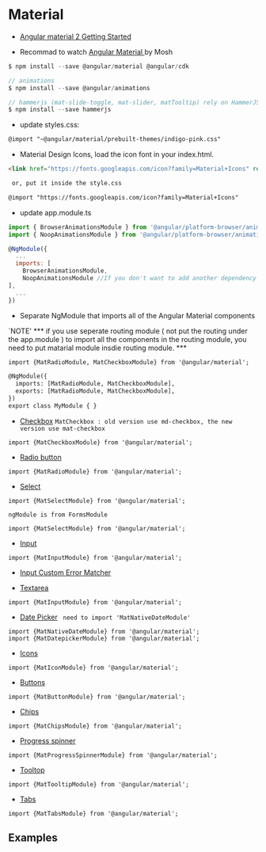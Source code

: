 # Material

- [Angular material 2 Getting Started](https://github.com/angular/material2/blob/master/guides/getting-started.md)

- Recommad to watch [Angular Material ](https://www.youtube.com/watch?v=wPT3K3w6JtU) by Mosh

```javascript
$ npm install --save @angular/material @angular/cdk

// animations
$ npm install --save @angular/animations

// hammerjs (mat-slide-toggle, mat-slider, matTooltip) rely on HammerJS
$ npm install --save hammerjs
```
- update styles.css:
```html
@import "~@angular/material/prebuilt-themes/indigo-pink.css"
```

- Material Design Icons, load the icon font in your index.html.
```html
<link href="https://fonts.googleapis.com/icon?family=Material+Icons" rel="stylesheet">

 or, put it inside the style.css

@import "https://fonts.googleapis.com/icon?family=Material+Icons" 

```
- update app.module.ts
```javascript
import { BrowserAnimationsModule } from '@angular/platform-browser/animations';
import { NoopAnimationsModule } from '@angular/platform-browser/animations';

@NgModule({
  ...
  imports: [
    BrowserAnimationsModule,
    NoopAnimationsModule //If you don't want to add another dependency to your project, you can use the NoopAnimationsModule
],
  ...
})

```

- Separate NgModule that imports all of the Angular Material components

`NOTE' *** if you use seperate routing module ( not put the routing under the app.module ) to import all the components in the routing module, you need to put matarial module insdie routing module. ***

```html
import {MatRadioModule, MatCheckboxModule} from '@angular/material'; 

@NgModule({
  imports: [MatRadioModule, MatCheckboxModule],
  exports: [MatRadioModule, MatCheckboxModule],
})
export class MyModule { }
```
- [Checkbox](https://material.angular.io/components/checkbox/api)
`MatCheckbox : old version use md-checkbox, the new version use mat-checkbox`
```
import {MatCheckboxModule} from '@angular/material';
```

- [Radio button](https://material.angular.io/components/radio/api)
```
import {MatRadioModule} from '@angular/material';
```

- [Select](https://material.angular.io/components/select/api)
```
import {MatSelectModule} from '@angular/material';
```
`ngModule is from FormsModule`
```
import {MatSelectModule} from '@angular/material';
```

- [Input](https://material.angular.io/components/input/api)
```
import {MatInputModule} from '@angular/material';
```
- [Input Custom Error Matcher](https://material.angular.io/components/input/overview#custom-error-matcher)

- [Textarea](https://material.angular.io/components/input/api)
```
import {MatInputModule} from '@angular/material';
```

- [Date Picker](https://material.angular.io/components/datepicker/api)
` need to import 'MatNativeDateModule'`
```
import {MatNativeDateModule} from '@angular/material';
import {MatDatepickerModule} from '@angular/material';
```
- [Icons](https://material.angular.io/guides)
```
import {MatIconModule} from '@angular/material';
```
- [Buttons](https://material.angular.io/components/button/overview)
```
import {MatButtonModule} from '@angular/material';
```

- [Chips](https://material.angular.io/components/chips/overview)
```
import {MatChipsModule} from '@angular/material';
```


- [Progress spinner](https://material.angular.io/components/progress-spinner/overview)
```
import {MatProgressSpinnerModule} from '@angular/material';
```

- [Tooltop](https://material.angular.io/components/tooltip/api)
```
import {MatTooltipModule} from '@angular/material';
```

- [Tabs](https://material.angular.io/components/tabs/api)
```
import {MatTabsModule} from '@angular/material';
```



## Examples 
```html
```